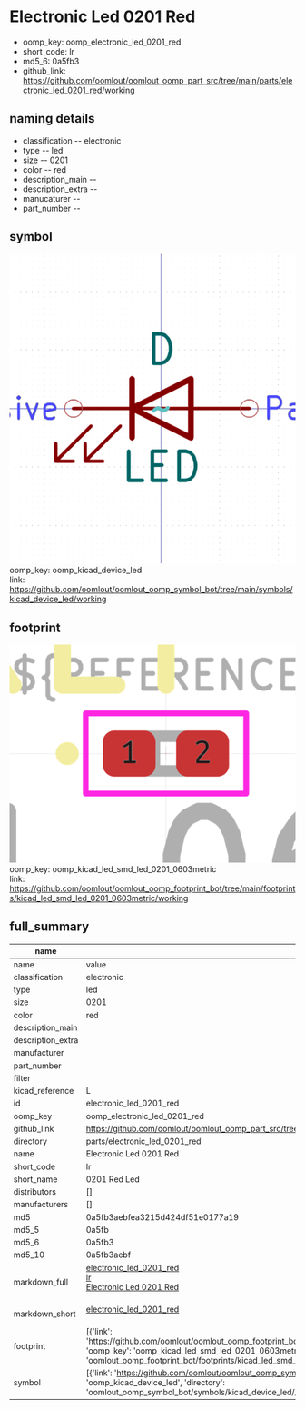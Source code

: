 # Electronic Led 0201 Red

  
* oomp_key: oomp_electronic_led_0201_red 
* short_code: lr
* md5_6: 0a5fb3  
* github_link: https://github.com/oomlout/oomlout_oomp_part_src/tree/main/parts/electronic_led_0201_red/working  
## naming details
* classification -- electronic
* type -- led
* size -- 0201
* color -- red
* description_main -- 
* description_extra -- 
* manucaturer -- 
* part_number -- 



## symbol

![](symbol/0/working/working_600.png)  
oomp_key: oomp_kicad_device_led  
link: https://github.com/oomlout/oomlout_oomp_symbol_bot/tree/main/symbols/kicad_device_led/working  

## footprint

![](footprint/0/working/working_600.png)  
oomp_key: oomp_kicad_led_smd_led_0201_0603metric  
link: https://github.com/oomlout/oomlout_oomp_footprint_bot/tree/main/footprints/kicad_led_smd_led_0201_0603metric/working  

## full_summary
| name | value | 
| --- | --- | 
| name | value | 
| classification | electronic | 
| type | led | 
| size | 0201 | 
| color | red | 
| description_main |  | 
| description_extra |  | 
| manufacturer |  | 
| part_number |  | 
| filter |  | 
| kicad_reference | L | 
| id | electronic_led_0201_red | 
| oomp_key | oomp_electronic_led_0201_red | 
| github_link | https://github.com/oomlout/oomlout_oomp_part_src/tree/main/parts/electronic_led_0201_red/working | 
| directory | parts/electronic_led_0201_red | 
| name | Electronic Led 0201 Red | 
| short_code | lr | 
| short_name | 0201 Red Led | 
| distributors | [] | 
| manufacturers | [] | 
| md5 | 0a5fb3aebfea3215d424df51e0177a19 | 
| md5_5 | 0a5fb | 
| md5_6 | 0a5fb3 | 
| md5_10 | 0a5fb3aebf | 
| markdown_full | [electronic_led_0201_red](https://github.com/oomlout/oomlout_oomp_part_src/tree/main/parts/electronic_led_0201_red/working)<br>[lr](https://github.com/oomlout/oomlout_oomp_part_src/tree/main/parts/electronic_led_0201_red/working)<br>[Electronic Led 0201 Red](https://github.com/oomlout/oomlout_oomp_part_src/tree/main/parts/electronic_led_0201_red/working)<br><br> | 
| markdown_short | [electronic_led_0201_red](https://github.com/oomlout/oomlout_oomp_part_src/tree/main/parts/electronic_led_0201_red/working)<br><br> | 
| footprint | [{'link': 'https://github.com/oomlout/oomlout_oomp_footprint_bot/tree/main/foootprntss/kicad_led_smd_led_0201_0603metric', 'oomp_key': 'oomp_kicad_led_smd_led_0201_0603metric', 'directory': 'oomlout_oomp_footprint_bot/footprints/kicad_led_smd_led_0201_0603metric//working/working.kicad_mod'}] | 
| symbol | [{'link': 'https://github.com/oomlout/oomlout_oomp_symbol_bot/tree/main/symbols/kicad_device_led', 'oomp_key': 'oomp_kicad_device_led', 'directory': 'oomlout_oomp_symbol_bot/symbols/kicad_device_led//working/working.kicad_sym'}] | 
